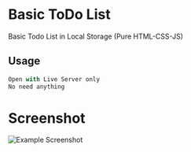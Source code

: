 # Basic ToDo List

Basic Todo List in Local Storage (Pure HTML-CSS-JS)

## Usage

```python
Open with Live Server only
No need anything
```

# Screenshot
![Example Screenshot](https://github.com/BrhmHll/BasicTodoList/tree/main/ScreenShot.png)